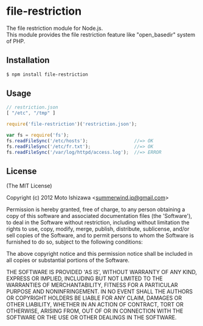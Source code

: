 # file-restriction

The file restriction module for Node.js.  
This module provides the file restriction feature like "open_basedir" system of PHP.

## Installation

``` bash
$ npm install file-restriction
```

## Usage

``` javascript
// restriction.json
[ "/etc", "/tmp" ]
```

``` javascript
require('file-restriction')('restriction.json');

var fs = require('fs');
fs.readFileSync('/etc/hosts');                 //=> OK
fs.readFileSync('/etc/fr.txt');                //=> OK
fs.readFileSync('/var/log/httpd/access.log');  //=> ERROR
```

## License

(The MIT License)

Copyright (c) 2012 Moto Ishizawa &lt;summerwind.jp@gmail.com&gt;

Permission is hereby granted, free of charge, to any person obtaining
a copy of this software and associated documentation files (the
'Software'), to deal in the Software without restriction, including
without limitation the rights to use, copy, modify, merge, publish,
distribute, sublicense, and/or sell copies of the Software, and to
permit persons to whom the Software is furnished to do so, subject to
the following conditions:

The above copyright notice and this permission notice shall be
included in all copies or substantial portions of the Software.

THE SOFTWARE IS PROVIDED 'AS IS', WITHOUT WARRANTY OF ANY KIND,
EXPRESS OR IMPLIED, INCLUDING BUT NOT LIMITED TO THE WARRANTIES OF
MERCHANTABILITY, FITNESS FOR A PARTICULAR PURPOSE AND NONINFRINGEMENT.
IN NO EVENT SHALL THE AUTHORS OR COPYRIGHT HOLDERS BE LIABLE FOR ANY
CLAIM, DAMAGES OR OTHER LIABILITY, WHETHER IN AN ACTION OF CONTRACT,
TORT OR OTHERWISE, ARISING FROM, OUT OF OR IN CONNECTION WITH THE
SOFTWARE OR THE USE OR OTHER DEALINGS IN THE SOFTWARE.